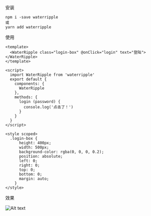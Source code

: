 安装
```
npm i -save waterripple
或
yarn add waterripple
```
使用
```
<template>
  <WaterRipple class="login-box" @onClick="login" text="登陆"></WaterRipple>
</template>

<script>
  import WaterRipple from 'waterripple'
  export default {
    components: {
      WaterRipple
    },
    methods: {
      login (password) {
        console.log('点击了！')
      }
    }
  }
</script>

<style scoped>
  .login-box {
      height: 400px;
      width: 500px;
      background-color: rgba(0, 0, 0, 0.2);
      position: absolute;
      left: 0;
      right: 0;
      top: 0;
      bottom: 0;
      margin: auto;
    }
</style>
```

效果

![Alt text](http://puge-10017157.cossh.myqcloud.com/github8600/%E6%B0%B4%E6%B3%A2%E7%BA%B9.gif)
